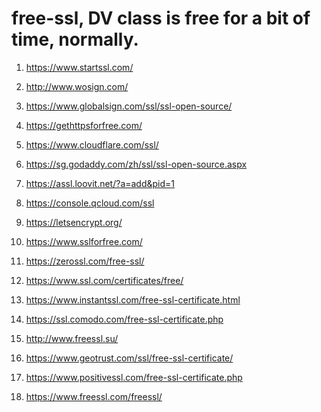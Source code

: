free-ssl, DV class is free for a bit of time, normally.
========

1. https://www.startssl.com/
2. http://www.wosign.com/
3. https://www.globalsign.com/ssl/ssl-open-source/
4. https://gethttpsforfree.com/
5. https://www.cloudflare.com/ssl/
6. https://sg.godaddy.com/zh/ssl/ssl-open-source.aspx
7. https://assl.loovit.net/?a=add&pid=1
8. https://console.qcloud.com/ssl

9. https://letsencrypt.org/
10. https://www.sslforfree.com/
11. https://zerossl.com/free-ssl/
12. https://www.ssl.com/certificates/free/
13. https://www.instantssl.com/free-ssl-certificate.html
14. https://ssl.comodo.com/free-ssl-certificate.php
15. http://www.freessl.su/
16. https://www.geotrust.com/ssl/free-ssl-certificate/
17. https://www.positivessl.com/free-ssl-certificate.php
18. https://www.freessl.com/freessl/

